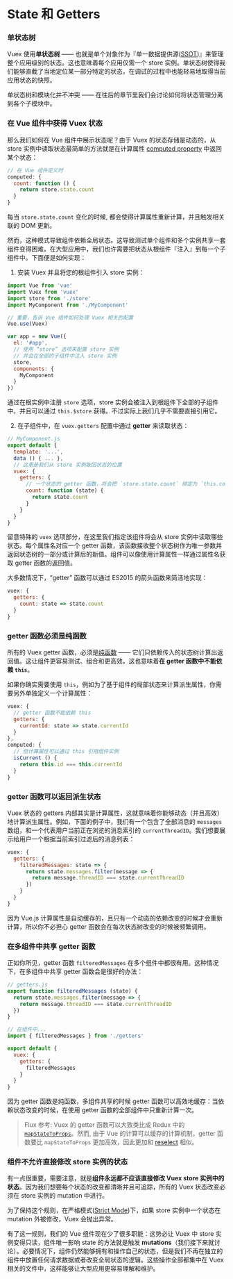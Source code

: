 # State 和 Getters

### 单状态树

Vuex 使用**单状态树** —— 也就是单个对象作为『单一数据提供源([SSOT](https://en.wikipedia.org/wiki/Single_source_of_truth))』来管理整个应用级别的状态。这也意味着每个应用仅需一个 store 实例。单状态树使得我们能够直截了当地定位某一部分特定的状态，在调试的过程中也能轻易地取得当前应用状态的快照。

单状态树和模块化并不冲突 —— 在往后的章节里我们会讨论如何将状态管理分离到各个子模块中。

### 在 Vue 组件中获得 Vuex 状态

那么我们如何在 Vue 组件中展示状态呢？由于 Vuex 的状态存储是动态的，从 store 实例中读取状态最简单的方法就是在计算属性 [computed property](http://vuejs.org/guide/computed.html) 中返回某个状态：

``` js
// 在 Vue 组件定义时
computed: {
  count: function () {
    return store.state.count
  }
}
```

每当 `store.state.count` 变化的时候, 都会使得计算属性重新计算，并且触发相关联的 DOM 更新。

然而，这种模式导致组件依赖全局状态。这导致测试单个组件和多个实例共享一套组件变得困难。在大型应用中，我们也许需要把状态从根组件『注入』到每一个子组件中。下面便是如何实现：

1. 安装 Vuex 并且将您的根组件引入 store 实例：

  ``` js
  import Vue from 'vue'
  import Vuex from 'vuex'
  import store from './store'
  import MyComponent from './MyComponent'

  // 重要，告诉 Vue 组件如何处理 Vuex 相关的配置
  Vue.use(Vuex)

  var app = new Vue({
    el: '#app',
    // 使用 “store” 选项来配置 store 实例
    // 并会在全部的子组件中注入 store 实例
    store,
    components: {
      MyComponent
    }
  })
  ```

  通过在根实例中注册 `store` 选项，store 实例会被注入到根组件下全部的子组件中，并且可以通过 `this.$store` 获得。不过实际上我们几乎不需要直接引用它。

2. 在子组件中，在 `vuex.getters` 配置中通过 **getter** 来读取状态：

  ``` js
  // MyComponent.js
  export default {
    template: '...',
    data () { ... },
    // 这里是我们从 store 实例取回状态的位置
    vuex: {
      getters: {
        // 一个状态的 getter 函数，将会把 `store.state.count` 绑定为 `this.count`
        count: function (state) {
          return state.count
        }
      }
    }
  }
  ```

  留意特殊的 `vuex` 选项部分，在这里我们指定该组件将会从 store 实例中读取哪些状态。每个属性名对应一个 getter 函数，该函数接收整个状态树作为唯一参数并返回状态树的一部分或计算后的新值。组件可以像使用计算属性一样通过属性名获取 getter 函数的返回值。

  大多数情况下，“getter” 函数可以通过 ES2015 的箭头函数来简洁地实现：

  ``` js
  vuex: {
    getters: {
      count: state => state.count
    }
  }
  ```

### getter 函数必须是纯函数

所有的 Vuex getter 函数，必须是[纯函数](https://en.wikipedia.org/wiki/Pure_function) —— 它们只依赖传入的状态树计算出返回值。这让组件更容易测试、组合和更高效。这也意味着**在 getter 函数中不能依赖 `this`**。

如果你确实需要使用 `this`，例如为了基于组件的局部状态来计算派生属性，你需要另外单独定义一个计算属性：

``` js
vuex: {
  // getter 函数不能依赖 this
  getters: {
    currentId: state => state.currentId
  }
},
computed: {
  // 但计算属性可以通过 this 引用组件实例
  isCurrent () {
    return this.id === this.currentId
  }
}
```

### getter 函数可以返回派生状态

Vuex 状态的 getters 内部其实是计算属性，这就意味着你能够动态（并且高效）地计算派生属性。例如，下面的例子中，我们有一个包含了全部消息的 `messages` 数组，和一个代表用户当前正在浏览的消息索引的 `currentThreadID`。我们想要展示给用户一个根据当前索引过滤后的消息列表：

``` js
vuex: {
  getters: {
    filteredMessages: state => {
      return state.messages.filter(message => {
        return message.threadID === state.currentThreadID
      })
    }
  }
}
```

因为 Vue.js 计算属性是自动缓存的，且只有一个动态的依赖改变的时候才会重新计算，所以你不必担心 getter 函数会在每次状态树改变的时候被频繁调用。

### 在多组件中共享 getter 函数

正如你所见，getter 函数 `filteredMessages` 在多个组件中都很有用。这种情况下，在多组件中共享 getter 函数会是很好的办法：

``` js
// getters.js
export function filteredMessages (state) {
  return state.messages.filter(message => {
    return message.threadID === state.currentThreadID
  })
}
```

``` js
// 在组件中...
import { filteredMessages } from './getters'

export default {
  vuex: {
    getters: {
      filteredMessages
    }
  }
}
```

因为 getter 函数是纯函数，多组件共享的时候 getter 函数可以高效地缓存：当依赖状态改变的时候，在使用 getter 函数的全部组件中只重新计算一次。

> Flux 参考: Vuex 的 getter 函数可以大致类比成 Redux 中的 [`mapStateToProps`](https://github.com/rackt/react-redux/blob/master/docs/api.md#connectmapstatetoprops-mapdispatchtoprops-mergeprops-options)。然而, 由于 Vue 的计算可以缓存的计算机制，getter 函数要比 `mapStateToProps` 更加高效，因此更加和 [reselect](https://github.com/reactjs/reselect) 相似。

### 组件不允许直接修改 store 实例的状态

有一点很重要，需要注意，就是**组件永远都不应该直接修改 Vuex store 实例中的状态**。因为我们想要每个状态的改变都清晰并且可追踪，所有的 Vuex 状态改变必须在 store 实例的 mutation 中进行。

为了保持这个规则，在严格模式([Strict Mode](strict.md))下，如果 store 实例中一个状态在 mutation 外被修改，Vuex 会抛出异常。

有了这一规则，我们的 Vue 组件现在少了很多职能：这势必让 Vuex 中 store 实例变得只读，组件唯一影响 state 的方法就是触发 **mutations**（我们接下来就讨论）。必要情况下，组件仍然能够拥有和操作自己的状态，但是我们不再在独立的组件中放置任何请求数据或者改变全局状态的逻辑。这些操作全部都集中在 Vuex 相关的文件中，这样能够让大型应用更容易理解和维护。
